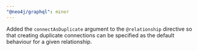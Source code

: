 ```yaml
---
"@neo4j/graphql": minor
---
```


Added the `connectAsDuplicate` argument to the `@relationship` directive so that creating duplicate connections can be specified as the default behaviour for a given relationship.
